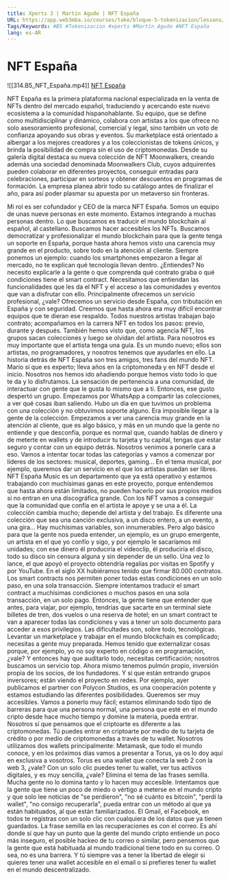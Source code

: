 ```yaml
---
title: Xperts 3 | Martín Agudo | NFT España
URL: https://app.web3mba.io/courses/take/bloque-5-tokenizacion/lessons/38999687-xperts-3-martin-agudo-nft-espana
Tags/Keywords: #B5 #Tokenizacion #xperts #Martín Agudo #NFT España
lang: es-AR
---
```

# NFT España
![[314.B5_NFT_España.mp4]]
[NFT España](https://app.web3mba.io?wvideo=hqx427d9t5)

NFT España es la primera plataforma nacional especializada en la venta de NFTs dentro del mercado español, traduciendo y acercando este nuevo ecosistema a la comunidad hispanohablante. Su equipo, que se define como multidisciplinar y dinámico, colabora con artistas a los que ofrece no solo asesoramiento profesional, comercial y legal, sino también un voto de confianza apoyando sus obras y eventos. Su marketplace está orientado a albergar a los mejores creadores y a los coleccionistas de tokens únicos, y brinda la posibilidad de compra sin el uso de criptomonedas. Desde su galería digital destaca su nueva colección de NFT Moonwalkers, creando además una sociedad denominada Moonwalkers Club, cuyos adquirentes pueden colaborar en diferentes proyectos, conseguir entradas para celebraciones, participar en sorteos y obtener descuentos en programas de formación. La empresa planea abrir todo su catálogo antes de finalizar el año, para así poder plasmar su apuesta por un metaverso sin fronteras.

Mi rol es ser cofundador y CEO de la marca NFT España. Somos un equipo de unas nueve personas en este momento. Estamos integrando a muchas personas dentro. Lo que buscamos es traducir el mundo blockchain al español, al castellano. Buscamos hacer accesibles los NFTs. Buscamos democratizar y profesionalizar el mundo blockchain para que la gente tenga un soporte en España, porque hasta ahora hemos visto una carencia muy grande en el producto, sobre todo en la atención al cliente. Siempre ponemos un ejemplo: cuando los smartphones empezaron a llegar al mercado, no te explican qué tecnología llevan dentro. ¿Entiendes? No necesito explicarle a la gente o que comprenda qué contrato graba o qué condiciones tiene el smart contract. Necesitamos que entiendan las funcionalidades que les da el NFT y el acceso a las comunidades y eventos que van a disfrutar con ello. Principalmente ofrecemos un servicio profesional, ¿vale? Ofrecemos un servicio desde España, con tributación en España y con seguridad. Creemos que hasta ahora era muy difícil encontrar equipos que te dieran ese respaldo. Todos nuestros artistas trabajan bajo contrato; acompañamos en la carrera NFT en todos los pasos: previo, durante y después. También hemos visto que, como agencia NFT, los grupos sacan colecciones y luego se olvidan del artista. Para nosotros es muy importante que el artista tenga una guía. Es un mundo nuevo; ellos son artistas, no programadores, y nosotros tenemos que ayudarles en ello. La historia detrás de NFT España son tres amigos, tres fans del mundo NFT. Mario sí que es experto; lleva años en la criptomoneda y en NFT desde el inicio. Nosotros nos hemos ido añadiendo porque hemos visto todo lo que te da y lo disfrutamos. La sensación de pertenencia a una comunidad, de interactuar con gente que le gusta lo mismo que a ti. Entonces, ese gusto despertó un grupo. Empezamos por WhatsApp a compartir las colecciones, a ver qué cosas iban saliendo. Hubo un día en que tuvimos un problema con una colección y no obtuvimos soporte alguno. Era imposible llegar a la gente de la colección. Empezamos a ver una carencia muy grande en la atención al cliente, que es algo básico, y más en un mundo que la gente no entiende y que desconfía, porque es normal que, cuando hablas de dinero y de meterte en wallets y de introducir tu tarjeta y tu capital, tengas que estar seguro y contar con un equipo detrás. Nosotros venimos a ponerle cara a eso. Vamos a intentar tocar todas las categorías y vamos a comenzar por líderes de los sectores: musical, deportes, gaming... En el tema musical, por ejemplo, queremos dar un servicio en el que los artistas puedan ser libres. NFT España Music es un departamento que ya está operativo y estamos trabajando con muchísimas ganas en este proyecto, porque entendemos que hasta ahora están limitados, no pueden hacerlo por sus propios medios si no entran en una discográfica grande. Con los NFT vamos a conseguir que la comunidad que confía en el artista le apoye y se una a él. La colección cambia mucho; depende del artista y del trabajo. Es diferente una colección que sea una canción exclusiva, a un disco entero, a un evento, a una gira... Hay muchísimas variables, son innumerables. Pero algo básico para que la gente nos pueda entender, un ejemplo, es un grupo emergente, un artista en el que yo confío y sigo, y por ejemplo le sacaríamos mil unidades; con ese dinero él produciría el videoclip, él produciría el disco, todo su disco sin censura alguna y sin depender de un sello. Una vez lo lance, el que apoyó el proyecto obtendría regalías por visitas en Spotify y por YouTube. En el siglo XX hubiéramos tenido que firmar 80.000 contratos. Los smart contracts nos permiten poner todas estas condiciones en un solo paso, en una sola transacción. Siempre intentamos traducir el smart contract a muchísimas condiciones o muchos pasos en una sola transacción, en un solo pago. Entonces, la gente tiene que entender que antes, para viajar, por ejemplo, tendrías que sacarte en un terminal siete billetes de tren, dos vuelos o una reserva de hotel; en un smart contract te van a aparecer todas las condiciones y vas a tener un solo documento para acceder a esos privilegios. Las dificultades son, sobre todo, tecnológicas. Levantar un marketplace y trabajar en el mundo blockchain es complicado; necesitas a gente muy preparada. Hemos tenido que externalizar cosas porque, por ejemplo, yo no soy experto en código o en programación, ¿vale? Y entonces hay que auditarlo todo, necesitas certificación; nosotros buscamos un servicio top. Ahora mismo tenemos pulmón propio, inversión propia de los socios, de los fundadores. Y sí que están entrando grupos inversores; están viendo el proyecto en redes. Por ejemplo, ayer publicamos el partner con Polycon Studios, es una cooperación potente y estamos estudiando las diferentes posibilidades. Queremos ser muy accesibles. Vamos a ponerlo muy fácil; estamos eliminando todo tipo de barreras para que una persona normal, una persona que esté en el mundo cripto desde hace mucho tiempo y domine la materia, pueda entrar. Nosotros sí que pensamos que el criptoarte es diferente a las criptomonedas. Tú puedes entrar en criptoarte por medio de tu tarjeta de crédito o por medio de criptomonedas a través de tu wallet. Nosotros utilizamos dos wallets principalmente: Metamask, que todo el mundo conoce, y en los próximos días vamos a presentar a Torus, ya os lo doy aquí en exclusiva a vosotros. Torus es una wallet que conecta la web 2 con la web 3, ¿vale? Con un solo clic puedes tener tu wallet, ver tus activos digitales, y es muy sencilla, ¿vale? Elimina el tema de las frases semilla. Mucha gente no lo domina tanto y lo hacen muy accesible. Intentamos que la gente que tiene un poco de miedo o vértigo a meterse en el mundo cripto y que solo lee noticias de "se perdieron", "no sé cuánto es bitcoin", "perdí la wallet", "no consigo recuperarla", pueda entrar con un método al que ya están habituados, al que están familiarizados. El Gmail, el Facebook, en todos te registras con un solo clic con cualquiera de los datos que ya tienen guardados. La frase semilla en las recuperaciones es con el correo. Es ahí donde sí que hay un punto que la gente del mundo cripto entiende un poco más inseguro, el posible hackeo de tu correo o similar, pero pensemos que la gente que está habituada al mundo tradicional tiene todo en su correo. O sea, no es una barrera. Y tú siempre vas a tener la libertad de elegir si quieres tener una wallet accesible en el email o si prefieres tener tu wallet en el mundo descentralizado.